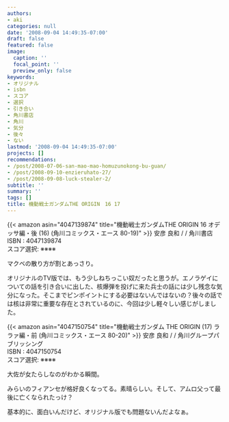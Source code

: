 ```yaml
---
authors:
- aki
categories: null
date: '2008-09-04 14:49:35-07:00'
draft: false
featured: false
image:
  caption: ''
  focal_point: ''
  preview_only: false
keywords:
- オリジナル
- isbn
- スコア
- 選択
- 引き合い
- 角川書店
- 角川
- 気分
- 後々
- ない
lastmod: '2008-09-04 14:49:35-07:00'
projects: []
recommendations:
- /post/2008-07-06-san-mao-mao-homuzunokong-bu-guan/
- /post/2008-09-10-enzieruhato-27/
- /post/2008-09-08-luck-stealer-2/
subtitle: ''
summary: ''
tags: []
title: 機動戦士ガンダムTHE ORIGIN　16 17
---
```


{{< amazon asin="4047139874" title="機動戦士ガンダムTHE ORIGIN 16 オデッサ編・後 (16) (角川コミックス・エース 80-19)" >}}
安彦 良和 / / 角川書店  
ISBN : 4047139874  
スコア選択: ※※※※  
  
マクベの散り方が割とあっさり。  
  
オリジナルのTV版では、もう少しねちっこい奴だったと思うが。エノラゲイについての話を引き合いに出した、核爆弾を投げに来た兵士の話には少し残念な気分になった。そこまでピンポイントにする必要はないんではないの？後々の話では核は非常に重要な存在とされているのに、今回は少し軽々しい感じがしました。  
  
 {{< amazon asin="4047150754" title="機動戦士ガンダム THE ORIGIN (17) ララァ編・前 (角川コミックス・エース 80-20)" >}}
安彦 良和 / / 角川グループパブリッシング  
ISBN : 4047150754  
スコア選択: ※※※※  
  
大佐が女たらしなのがわかる瞬間。  
  
みらいのフィアンセが格好良くなってる。素晴らしい。そして、アムロ父って最後に亡くなられたっけ？  
  
基本的に、面白いんだけど、オリジナル版でも問題ないんだよなぁ。